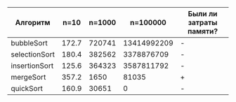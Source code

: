 | Алгоритм  | n=10 | n=1000 | n=100000  | Были ли затраты памяти?  |
| --- | --- | --- | --- | --- |
| bubbleSort | 172.7  | 720741  | 13414992209  | - |
| selectionSort |  180.4  | 382562 | 3378876709 | - |
| insertionSort | 125.6 | 364323 | 3587811792 | - |
| mergeSort | 357.2 | 1650 | 81035 | + |
| quickSort | 160.9 | 30651 | 0 | - |